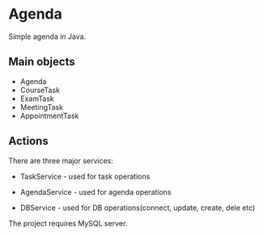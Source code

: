 # Agenda

Simple agenda in Java.

## Main objects
* Agenda
* CourseTask
* ExamTask
* MeetingTask
* AppointmentTask

## Actions
There are three major services:
* TaskService - used for task operations

* AgendaService - used for agenda operations

* DBService - used for DB operations(connect, update, create, dele etc)


The project requires MySQL server.